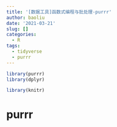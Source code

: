 ```yaml
---
title: '[数据工具]函数式编程与批处理-purrr'
author: baoliu
date: '2021-03-21'
slug: []
categories:
  - R
tags:
  - tidyverse
  - purrr
---
```



```r
library(purrr)
library(dplyr)

library(knitr)
```

# **purrr**



